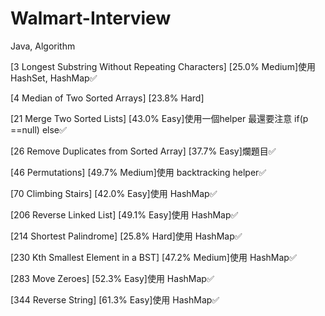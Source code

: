 # Walmart-Interview
Java, Algorithm

[3 Longest Substring Without Repeating Characters] [25.0%	Medium]使用 HashSet, HashMap✅

[4 Median of Two Sorted Arrays] [23.8% Hard]

[21 Merge Two Sorted Lists] [43.0% Easy]使用一個helper 最還要注意 if(p ==null) else✅

[26 Remove Duplicates from Sorted Array] [37.7%	Easy]爛題目✅

[46 Permutations] [49.7% Medium]使用 backtracking helper✅

[70 Climbing Stairs] [42.0%	Easy]使用 HashMap✅

[206 Reverse Linked List] [49.1% Easy]使用 HashMap✅

[214 Shortest Palindrome] [25.8% Hard]使用 HashMap✅

[230 Kth Smallest Element in a BST] [47.2% Medium]使用 HashMap✅

[283 Move Zeroes] [52.3% Easy]使用 HashMap✅

[344 Reverse String] [61.3%	Easy]使用 HashMap✅

